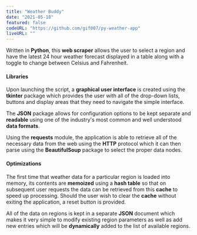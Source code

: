 ```yaml
---
title: "Weather Buddy"
date: "2021-05-18"
featured: false
codeURL: "https://github.com/gif007/py-weather-app"
liveURL: ""
---
```

Written in **Python**, this **web scraper** allows the user to select a region and have the latest 24 hour weather forecast displayed in a table along with a toggle to change between Celsius and Fahrenheit.

#### Libraries

Upon launching the script, a **graphical user interface** is created using the **tkinter** package which provides the user with all of the drop-down lists, buttons and display areas that they need to navigate the simple interface.

The **JSON** package allows for configuration options to be kept separate and **readable** using one of the industry's most common and well understood **data formats**.

Using the **requests** module, the application is able to retrieve all of the necessary data from the web using the **HTTP** protocol which it can then parse using the **BeautifulSoup** package to select the proper data nodes.

#### Optimizations

The first time that weather data for a particular region is loaded into memory, its contents are **memoized** using a **hash table** so that on subsequent user requests the data can be retrieved from this **cache** to speed up processing.  Should the user wish to clear the **cache** without exiting the application, a reset button is provided.

All of the data on regions is kept in a separate **JSON** document which makes it very simple to modify existing region parameters as well as add new entries which will be **dynamically** added to the list of available regions.